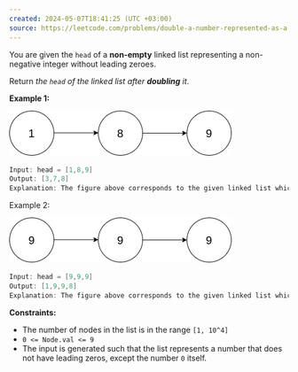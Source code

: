 ```yaml
---
created: 2024-05-07T18:41:25 (UTC +03:00)
source: https://leetcode.com/problems/double-a-number-represented-as-a-linked-list/description/?envType=daily-question&envId=2024-05-07
---
```

You are given the `head` of a **non-empty** linked list representing a non-negative integer without leading zeroes.

Return _the `head` of the linked list after **doubling** it_.


**Example 1:**

![img.png](img.png)

``` Java
Input: head = [1,8,9]
Output: [3,7,8]
Explanation: The figure above corresponds to the given linked list which represents the number 189. Hence, the returned linked list represents the number 189 * 2 = 378.
```


Example 2:

![img_1.png](img_1.png)

``` Java
Input: head = [9,9,9]
Output: [1,9,9,8]
Explanation: The figure above corresponds to the given linked list which represents the number 999. Hence, the returned linked list reprersents the number 999 * 2 = 1998.
```


**Constraints:**

* The number of nodes in the list is in the range `[1, 10^4]`
* `0 <= Node.val <= 9`
* The input is generated such that the list represents a number that does not have leading zeros, except the number `0` itself.
